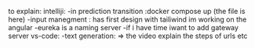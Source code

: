 to explain:
intelliji:
-in prediction transition :docker compose up (the file is here)
-input manegment : has first design with tailiwind im working on the angular 
-eureka is a naming server -if i have time iwant to add gateway server
vs-code:
-text generation:
=> the video explain the steps of urls etc
